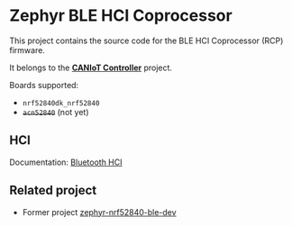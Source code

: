 # Zephyr BLE HCI Coprocessor

This project contains the source code for the BLE HCI Coprocessor (RCP) firmware.

It belongs to the **[CANIoT Controller](https://github.com/lucasdietrich/zephyr-caniot-controller)** project.

Boards supported:
- `nrf52840dk_nrf52840`
- ~~`acn52840`~~ (not yet)

## HCI

Documentation: [Bluetooth HCI](https://github.com/lucasdietrich/zephyr-caniot-controller/blob/main/docs/bluetooth-hci.md)

## Related project

- Former project [zephyr-nrf52840-ble-dev](https://github.com/lucasdietrich/zephyr-nrf52840-ble-dev)